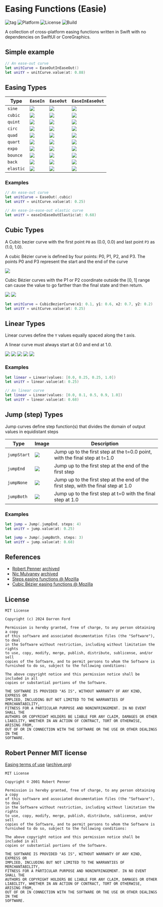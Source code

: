 # Easing Functions (Easie)

![tag](https://img.shields.io/github/v/tag/dagronf/Easie)
![Platform](https://img.shields.io/badge/Platforms-macOS%20|%20iOS%20|%20tvOS%20|%20watchOS%20|%20visionOS%20|%20Linux-lightgrey.svg)
![License](https://img.shields.io/badge/License-MIT-apple)
![Build](https://img.shields.io/github/actions/workflow/status/dagronf/Easie/swift.yml)

A collection of cross-platform easing functions written in Swift with no dependencies on SwiftUI or CoreGraphics.

## Simple example

```swift
// An ease-out curve
let unitCurve = EaseOutInEaseOut()
let unitY = unitCurve.value(at: 0.88)
```

## Easing Types

| Type      |  `EaseIn`  |  `EaseOut`  |  `EaseInEaseOut`  | 
|-----------|------------|-------------|-------------------|
| `sine`    | <img src="Art/images/path-easeIn(sine).png" /> | <img src="Art/images/path-easeOut(sine).png" /> | <img src="Art/images/path-easeInEaseOut(sine).png" /> | 
| `cubic`   | <img src="Art/images/path-easeIn(cubic).png" /> | <img src="Art/images/path-easeOut(cubic).png" /> | <img src="Art/images/path-easeInEaseOut(cubic).png" /> |	
| `quint`   | <img src="Art/images/path-easeIn(quint).png" /> | <img src="Art/images/path-easeOut(quint).png" /> | <img src="Art/images/path-easeInEaseOut(quint).png" /> |
| `circ`    | <img src="Art/images/path-easeIn(circ).png" /> | <img src="Art/images/path-easeOut(circ).png" /> | <img src="Art/images/path-easeInEaseOut(circ).png" /> |
| `quad`    | <img src="Art/images/path-easeIn(quad).png" /> | <img src="Art/images/path-easeOut(quad).png" /> | <img src="Art/images/path-easeInEaseOut(quad).png" /> |
| `quart`   | <img src="Art/images/path-easeIn(quart).png" /> | <img src="Art/images/path-easeOut(quart).png" /> | <img src="Art/images/path-easeInEaseOut(quart).png" /> |
| `expo`    | <img src="Art/images/path-easeIn(expo).png" /> | <img src="Art/images/path-easeOut(expo).png" /> | <img src="Art/images/path-easeInEaseOut(expo).png" /> |	
| `bounce`  | <img src="Art/images/path-easeInBounce.png" /> | <img src="Art/images/path-easeOutBounce.png" /> | <img src="Art/images/path-easeInEaseOutBounce.png" /> |
| `back`    | <img src="Art/images/path-easeInBack.png" /> | <img src="Art/images/path-easeOutBack.png" /> | <img src="Art/images/path-easeInEaseOutBack.png" /> |
| `elastic` | <img src="Art/images/path-easeInElastic.png" /> | <img src="Art/images/path-easeOutElastic.png" /> | <img src="Art/images/path-easeInEaseOutElastic.png" /> |

### Examples

```swift
// An ease-out curve
let unitCurve = EaseOut(.cubic)
let unitY = unitCurve.value(at: 0.25)
```

```swift
// An ease-in-ease-out elastic curve
let unitY = easeInEaseOutElastic(at: 0.68)
```

## Cubic Types

A Cubic bezier curve with the first point `P0` as (0.0, 0.0) and last point `P3` as (1.0, 1.0). 

A cubic Bézier curve is defined by four points: P0, P1, P2, and P3. The points P0 and P3 represent the start and the end of the curve

<img src="Art/images/cubic-bezier-overview.png" />

Cubic Bézier curves with the P1 or P2 coordinate outside the [0, 1] range can cause the value to go farther than the
final state and then return.

<img src="Art/images/path-CubicBezier(0.1,0.6,0.7,0.2).png" />
<img src="Art/images/path-CubicBezier(0.3,0.2,0.2,1.4).png" />

```swift
let unitCurve = CubicBezierCurve(x1: 0.1, y1: 0.6, x2: 0.7, y2: 0.2)
let unitY = unitCurve.value(at: 0.25)
```

## Linear Types

Linear curves define the `Y` values equally spaced along the t axis.

A linear curve must always start at 0.0 and end at 1.0.

<img src="Art/images/path-linear(0.0,0.1,0.5,0.9,1.0).png" />
<img src="Art/images/path-linear(0.0,0.5,1.0).png" />
<img src="Art/images/path-linear(0.0,0.25,0.25,1.0).png" />
<img src="Art/images/path-linear(0.0,0.125,0.25,1.0).png" />
<img src="Art/images/path-linear(0.0,1.0,0.0,1.0).png" />

### Examples

```swift
let linear = Linear(values: [0.0, 0.25, 0.25, 1.0])
let unitY = linear.value(at: 0.25)
```

```swift
// An linear curve
let linear = Linear(values: [0.0, 0.1, 0.5, 0.9, 1.0])
let unitY = linear.value(at: 0.68)
```

## Jump (step) Types

Jump curves define step function(s) that divides the domain of output values in equidistant steps

| Type        | Image                                               | Description |
|-------------|-----------------------------------------------------|-------------|
| `jumpStart` | <img src="Art/images/path-jump-jumpStart-2.png" />  | Jump up to the first step at the t=0.0 point, with the final step at t=1.0 | 
| `jumpEnd`   | <img src="Art/images/path-jump-jumpEnd-4.png" />    | Jump up to the first step at the end of the first step |
| `jumpNone`  | <img src="Art/images/path-jump-jumpNone-5.png" />   | Jump up to the first step at the end of the first step, with the final step at 1.0 | 
| `jumpBoth`  | <img src="Art/images/path-jump-jumpBoth-3.png" />   | Jump up to the first step at t=0 with the final step at 1.0 |

### Examples

```swift
let jump = Jump(.jumpEnd, steps: 4)
let unitY = jump.value(at: 0.25)
```

```swift
let jump = Jump(.jumpBoth, steps: 3)
let unitY = jump.value(at: 0.68)
```

## References

* [Robert Penner](http://robertpenner.com/easing/) [archived](https://web.archive.org/web/20241108204417/http://robertpenner.com/easing)
* [Nic Mulvaney](https://nicmulvaney.com/easing) [archived](https://web.archive.org/web/20240926061450/https://nicmulvaney.com/easing)
* [Steps easing functions @ Mozilla](https://developer.mozilla.org/en-US/docs/Web/CSS/easing-function#steps_easing_function)
* [Cubic Bézier easing functions @ Mozilla](https://developer.mozilla.org/en-US/docs/Web/CSS/easing-function#cubic_bézier_easing_function)

## License

```
MIT License

Copyright (c) 2024 Darren Ford

Permission is hereby granted, free of charge, to any person obtaining a copy
of this software and associated documentation files (the "Software"), to deal
in the Software without restriction, including without limitation the rights
to use, copy, modify, merge, publish, distribute, sublicense, and/or sell
copies of the Software, and to permit persons to whom the Software is
furnished to do so, subject to the following conditions:

The above copyright notice and this permission notice shall be included in all
copies or substantial portions of the Software.

THE SOFTWARE IS PROVIDED "AS IS", WITHOUT WARRANTY OF ANY KIND, EXPRESS OR
IMPLIED, INCLUDING BUT NOT LIMITED TO THE WARRANTIES OF MERCHANTABILITY,
FITNESS FOR A PARTICULAR PURPOSE AND NONINFRINGEMENT. IN NO EVENT SHALL THE
AUTHORS OR COPYRIGHT HOLDERS BE LIABLE FOR ANY CLAIM, DAMAGES OR OTHER
LIABILITY, WHETHER IN AN ACTION OF CONTRACT, TORT OR OTHERWISE, ARISING FROM,
OUT OF OR IN CONNECTION WITH THE SOFTWARE OR THE USE OR OTHER DEALINGS IN THE
SOFTWARE.
```

## Robert Penner MIT license

[Easing terms of use](http://robertpenner.com/easing_terms_of_use.html) ([archive.org](https://web.archive.org/web/20240915222613/http://www.robertpenner.com/easing_terms_of_use.html))

```
MIT License

Copyright © 2001 Robert Penner

Permission is hereby granted, free of charge, to any person obtaining a copy
of this software and associated documentation files (the "Software"), to deal
in the Software without restriction, including without limitation the rights
to use, copy, modify, merge, publish, distribute, sublicense, and/or sell 
copies of the Software, and to permit persons to whom the Software is
furnished to do so, subject to the following conditions:

The above copyright notice and this permission notice shall be included in all 
copies or substantial portions of the Software.

THE SOFTWARE IS PROVIDED "AS IS", WITHOUT WARRANTY OF ANY KIND, EXPRESS OR
IMPLIED, INCLUDING BUT NOT LIMITED TO THE WARRANTIES OF MERCHANTABILITY,
FITNESS FOR A PARTICULAR PURPOSE AND NONINFRINGEMENT. IN NO EVENT SHALL THE
AUTHORS OR COPYRIGHT HOLDERS BE LIABLE FOR ANY CLAIM, DAMAGES OR OTHER
LIABILITY, WHETHER IN AN ACTION OF CONTRACT, TORT OR OTHERWISE, ARISING FROM,
OUT OF OR IN CONNECTION WITH THE SOFTWARE OR THE USE OR OTHER DEALINGS IN THE
SOFTWARE.
```
